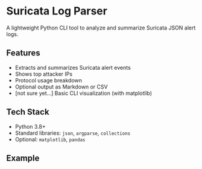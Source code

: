 # Suricata Log Parser

A lightweight Python CLI tool to analyze and summarize Suricata JSON alert logs.

## Features

- Extracts and summarizes Suricata alert events
- Shows top attacker IPs
- Protocol usage breakdown
- Optional output as Markdown or CSV
- [not sure yet...] Basic CLI visualization (with matplotlib)

## Tech Stack

- Python 3.8+
- Standard libraries: `json`, `argparse`, `collections`
- Optional: `matplotlib`, `pandas`

## Example

